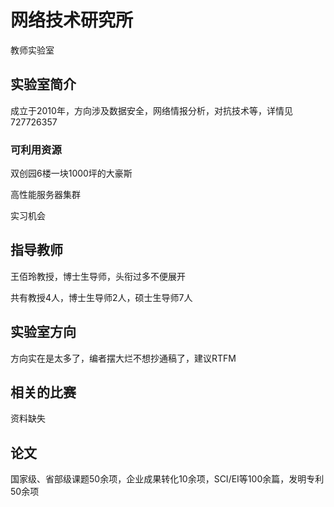 # 网络技术研究所
<div class="badges">
<span class="badge tea-lab-badge">教师实验室</span>
</div>

## 实验室简介

成立于2010年，方向涉及数据安全，网络情报分析，对抗技术等，详情见727726357

### 可利用资源

双创园6楼一块1000坪的大豪斯

高性能服务器集群

实习机会

## 指导教师

王佰玲教授，博士生导师，头衔过多不便展开

共有教授4人，博士生导师2人，硕士生导师7人

## 实验室方向

方向实在是太多了，编者摆大烂不想抄通稿了，建议RTFM

## 相关的比赛

资料缺失

## 论文

国家级、省部级课题50余项，企业成果转化10余项，SCI/EI等100余篇，发明专利50余项